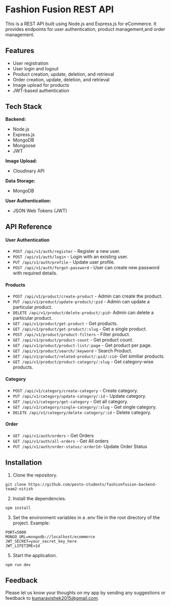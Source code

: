 
# Fashion Fusion REST API
This is a REST API built using Node.js and Express.js for eCommerce. It provides endpoints for user authentication, product management,and order management.


## Features

- User registration
- User login and logout
- Product creation, update, deletion, and retrieval
- Order creation, update, deletion, and retrieval
- Image upload for products
- JWT-based authentication

## Tech Stack
**Backend:**
- Node.js
- Express.js
- MongoDB
- Mongoose
- JWT

**Image Upload:** 
- Cloudinary API

**Data Storage:** 
- MongoDB

**User Authentication:**
- JSON Web Tokens (JWT)
## API Reference

#### User Authentication
- `POST /api/v1/auth/register` -              Register a new user.
- `POST /api/v1/auth/login` -                 Login with an existing user.
- `PUT /api/v1/auth/profile` -                Update user profile.
- `POST /api/v1/auth/forgot-password` -        User can create new password with required details.

#### Products
- `POST /api/v1/product/create-product` -           Admin can create the product.
- `PUT /api/v1/product/update-product/:pid` -       Admin can update a particular product.
- `DELETE /api/v1/product/delete-product/:pid`-     Admin can delete a particular product.
- `GET /api/v1/product/get-product` -               Get products.
- `GET /api/v1/product/get-product/:slug` -         Get a single product.
- `POST /api/v1/product/product-filters` -          Filter product.
- `GET /api/v1/product/product-count` -             Get product count.
- `GET /api/v1/product/product-list/:page` -        Get product per page.
- `GET /api/v1/product/search/:keyword` -           Search Product.
- `GET /api/v1/product/related-product/:pid/:cid`-  Get similiar products.
- `GET /api/v1/product/product-category/:slug` -    Get category-wise products.

#### Category 
- `POST /api/v1/category/create-category` -       Create category.
- `PUT /api/v1/category/update-category/:id` -    Update category.
- `GET /api/v1/category/get-category` -           Get all category.
- `GET /api/v1/category/single-category/:slug` -  Get single category.
- `DELETE /api/v1/category/delete-category/:id` - Delete category.

#### Order
- `GET /api/v1/auth/orders` -                 Get Orders
- `GET /api/v1/auth/all-orders` -             Get All orders
- `PUT /api/v1/auth/order-status/:orderId`-   Update Order Status           



## Installation


1. Clone the repository.


```
git clone https://github.com/pesto-students/fashionfusion-backend-team2-nitish
```
2. Install the dependencies.

```
npm install 
```

3. Set the environment variables in a .env file in the root directory of the project. 
Example:
```
PORT=5000
MONGO_URL=mongodb://localhost/ecommerce
JWT_SECRET=your_secret_key_here
JWT_LIFETIME=1d

```

5. Start the application.

```
npm run dev

```
## Feedback

Please let us know your thoughts on my app by sending any suggestions or feedback to kumaravishek2015@gmail.com.

